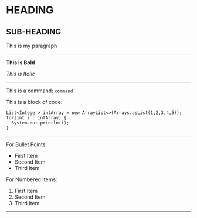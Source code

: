 HEADING
===

SUB-HEADING
---

This is my paragraph

---

**This is Bold**

*This is Italic*

---

This is a command: `command`

This is a block of code: 
```
List<Integer> intArray = new ArrayList<>(Arrays.asList(1,2,3,4,5));
for(int i : intArray) {
  System.out.println(i);
}
```

---

For Bullet Points:

* First Item
* Second Item
* Third Item

For Numbered Items:

1. First Item
2. Second Item
3. Third Item

---
